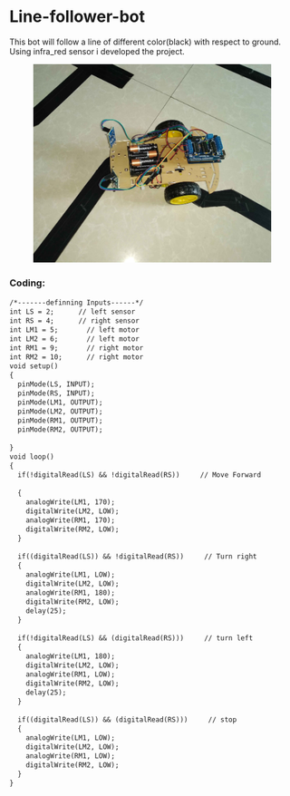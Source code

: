# Line-follower-bot
This bot will follow a line of different color(black) with respect to ground. Using infra_red sensor i developed the project.

<p align="center">
  <img 
    height="350"
    src="Images/LineFollow img.jpg"
  >
</p>

### Coding:
```
/*-------definning Inputs------*/
int LS = 2;      // left sensor
int RS = 4;      // right sensor
int LM1 = 5;       // left motor
int LM2 = 6;       // left motor
int RM1 = 9;       // right motor
int RM2 = 10;      // right motor
void setup()
{
  pinMode(LS, INPUT);
  pinMode(RS, INPUT);
  pinMode(LM1, OUTPUT);
  pinMode(LM2, OUTPUT);
  pinMode(RM1, OUTPUT);
  pinMode(RM2, OUTPUT);

}
void loop()
{
  if(!digitalRead(LS) && !digitalRead(RS))     // Move Forward

  {
    analogWrite(LM1, 170);
    digitalWrite(LM2, LOW);
    analogWrite(RM1, 170);
    digitalWrite(RM2, LOW);
  }
  
  if((digitalRead(LS)) && !digitalRead(RS))     // Turn right
  {
    analogWrite(LM1, LOW);
    digitalWrite(LM2, LOW);
    analogWrite(RM1, 180);
    digitalWrite(RM2, LOW);
    delay(25);
  }
  
  if(!digitalRead(LS) && (digitalRead(RS)))     // turn left
  {
    analogWrite(LM1, 180);
    digitalWrite(LM2, LOW);
    analogWrite(RM1, LOW);
    digitalWrite(RM2, LOW);
    delay(25);
  } 
  
  if((digitalRead(LS)) && (digitalRead(RS)))     // stop
  {
    analogWrite(LM1, LOW);
    digitalWrite(LM2, LOW);
    analogWrite(RM1, LOW);
    digitalWrite(RM2, LOW);
  }
}
```
